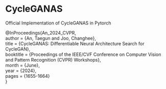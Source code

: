# CycleGANAS
Official Implementation of CycleGANAS in Pytorch

@InProceedings{An_2024_CVPR, \
    author    = {An, Taegun and Joo, Changhee}, \
    title     = {CycleGANAS: Differentiable Neural Architecture Search for CycleGAN}, \
    booktitle = {Proceedings of the IEEE/CVF Conference on Computer Vision and Pattern Recognition (CVPR) Workshops}, \
    month     = {June}, \
    year      = {2024}, \
    pages     = {1655-1664} \
}
